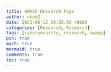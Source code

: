 ```yaml
---
title: OWASP Research Page
author: ukom2
date: 2023-08-13 20:55:00 +0800
categories: [Research, Research]
tags: [cybersecurity, research, owasp]
pin: true
mach: true
mermaid: true
comments: true
toc: true
---
```


